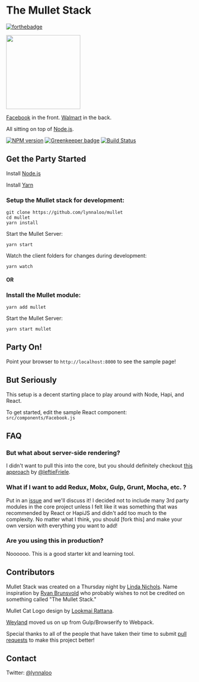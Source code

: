 # The Mullet Stack

[![forthebadge](http://forthebadge.com/images/badges/contains-cat-gifs.svg)](http://forthebadge.com)

<img src="https://cloud.githubusercontent.com/assets/1610195/5716009/cf500292-9ab1-11e4-84a2-f93f9766afa9.png" align="center" width="200">

[Facebook](http://facebook.github.io/react/) in the front. [Walmart](http://hapijs.com) in the back.

All sitting on top of [Node.js](http://nodejs.org/).

[![NPM version](https://badge.fury.io/js/mullet.svg)](http://badge.fury.io/js/mullet) [![Greenkeeper badge](https://badges.greenkeeper.io/lynnaloo/mullet.svg)](https://greenkeeper.io/) [![Build Status](https://dev.azure.com/linicho/Mullet/_apis/build/status/lynnaloo.mullet?branchName=master)](https://dev.azure.com/linicho/Mullet/_build/latest?definitionId=1&branchName=master)

## Get the Party Started

Install [Node.js](http://nodejs.org/)

Install [Yarn](https://yarnpkg.com/lang/en/docs/install/)

### Setup the Mullet stack for development:

```
git clone https://github.com/lynnaloo/mullet
cd mullet
yarn install
```

Start the Mullet Server:

```
yarn start
```

Watch the client folders for changes during development:

```
yarn watch
```

#### OR

### Install the Mullet module:

```
yarn add mullet
```

Start the Mullet Server:

```
yarn start mullet
```

## Party On!

Point your browser to `http://localhost:8000` to see the sample page!

## But Seriously

This setup is a decent starting place to play around with Node, Hapi, and React.

To get started, edit the sample React component: `src/components/Facebook.js`

## FAQ

### But what about server-side rendering?

I didn't want to pull this into the core, but you should definitely checkout [this approach](https://github.com/leftieFriele/mullet/tree/serverside) by [@leftieFriele](http://www.github.com/leftieFriele).

### What if I want to add Redux, Mobx, Gulp, Grunt, Mocha, etc. ?

Put in an [issue](https://github.com/lynnaloo/mullet/issues) and we'll discuss it! I decided not to include many 3rd party modules in the core project unless I felt like it was something that was recommended by React or HapiJS and didn't add too much to the complexity. No matter what I think, you should [fork this] and make your own version with everything you want to add!

### Are you using this in production?

Noooooo. This is a good starter kit and learning tool.

## Contributors

Mullet Stack was created on a Thursday night by [Linda Nichols](http://www.github.com/lynnaloo). Name inspiration by [Ryan Brunsvold](http://www.github.com/brunsvold) who probably wishes to not be credited on something called "The Mullet Stack."

Mullet Cat Logo design by [Lookmai Rattana](http://www.github.com/cosmicmeow).

[Weyland](http://www.github.com/weyj4) moved us on up from Gulp/Browserify to Webpack.

Special thanks to all of the people that have taken their time to submit [pull requests](https://github.com/lynnaloo/mullet/graphs/contributors) to make this project better!

## Contact

Twitter: [@lynnaloo](http://www.twitter.com/lynnaloo)

